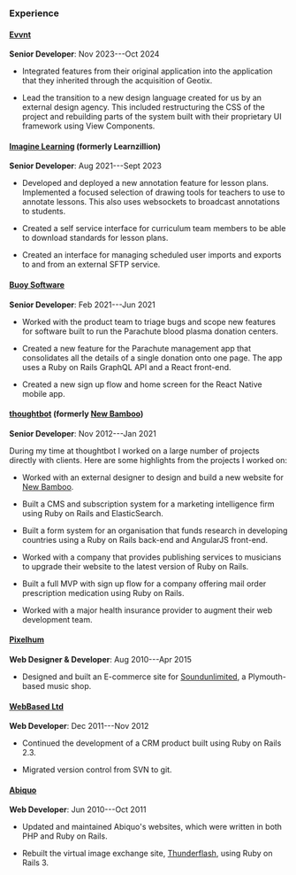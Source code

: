 ### Experience

#### [Evvnt](https://evvnt.com)

**Senior Developer**: Nov 2023---Oct 2024

- Integrated features from their original application into the application that
  they inherited through the acquisition of Geotix.

- Lead the transition to a new design language created for us by an external
  design agency. This included restructuring the CSS of the project and
  rebuilding parts of the system built with their proprietary UI framework using
  View Components.

#### [Imagine Learning](https://www.imaginelearning.com) (formerly Learnzillion)

**Senior Developer**: Aug 2021---Sept 2023

- Developed and deployed a new annotation feature for lesson plans. Implemented
  a focused selection of drawing tools for teachers to use to annotate lessons.
  This also uses websockets to broadcast annotations to students.

- Created a self service interface for curriculum team members to be able to
  download standards for lesson plans.

- Created an interface for managing scheduled user imports and exports to and
  from an external SFTP service.

#### [Buoy Software](https://www.buoysoftware.com)

**Senior Developer**: Feb 2021---Jun 2021

- Worked with the product team to triage bugs and scope new features for
  software built to run the Parachute blood plasma donation centers.

- Created a new feature for the Parachute management app that consolidates all
  the details of a single donation onto one page. The app uses a Ruby on Rails
  GraphQL API and a React front-end.

- Created a new sign up flow and home screen for the React Native mobile app.

#### [thoughtbot](https://thoughtbot.com) (formerly [New Bamboo](http://legacy.new-bamboo.co.uk))

**Senior Developer**: Nov 2012---Jan 2021

During my time at thoughtbot I worked on a large number of projects directly
with clients. Here are some highlights from the projects I worked on:

- Worked with an external designer to design and build a new website for [New
  Bamboo](http://legacy.new-bamboo.co.uk).

- Built a CMS and subscription system for a marketing intelligence firm using
  Ruby on Rails and ElasticSearch.

- Built a form system for an organisation that funds research in developing
  countries using a Ruby on Rails back-end and AngularJS front-end.

- Worked with a company that provides publishing services to musicians to
  upgrade their website to the latest version of Ruby on Rails.

- Built a full MVP with sign up flow for a company offering mail order
  prescription medication using Ruby on Rails.

- Worked with a major health insurance provider to augment their web development
  team.

#### [Pixelhum](http://pixelhum.com)

**Web Designer & Developer**: Aug 2010---Apr 2015

- Designed and built an E-commerce site for
  [Soundunlimited](https://web.archive.org/web/20130310015425/http://www.soundunlimited.co.uk/),
  a Plymouth-based music shop.

#### [WebBased Ltd](http://www.webbased.co.uk/webbased)

**Web Developer**: Dec 2011---Nov 2012

- Continued the development of a CRM product built using Ruby on Rails 2.3.

- Migrated version control from SVN to git.

#### [Abiquo](http://web.archive.org/web/20111005142120/http://www.abiquo.com/)

**Web Developer**: Jun 2010---Oct 2011

- Updated and maintained Abiquo's websites, which were written in both PHP and
  Ruby on Rails.

- Rebuilt the virtual image exchange site,
  [Thunderflash](http://web.archive.org/web/20110829022630/http://thunderflash.com/),
  using Ruby on Rails 3.
